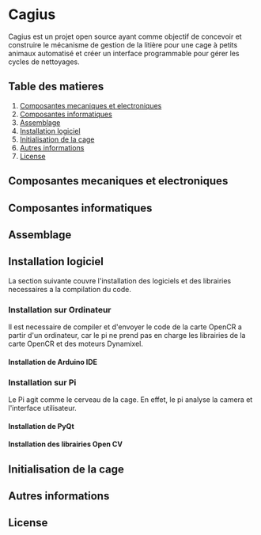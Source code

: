 # Cagius

Cagius est un projet open source ayant comme objectif de concevoir et construire le mécanisme de gestion de la litière pour une cage à petits animaux automatisé et créer un interface programmable pour gérer les cycles de nettoyages.

## Table des matieres

1. [Composantes mecaniques et electroniques](#composantes-mecaniques-et-electroniques)
2. [Composantes informatiques](#composantes-informatiques)
3. [Assemblage](#assemblage)
4. [Installation logiciel](#installation-logiciel)
5. [Initialisation de la cage](#initialisation-de-la-cage)
6. [Autres informations](#autres-informations)
7. [License](#license)

## Composantes mecaniques et electroniques


## Composantes informatiques


## Assemblage


## Installation logiciel

La section suivante couvre l'installation des logiciels et des librairies necessaires a la compilation du code.

### Installation sur Ordinateur

Il est necessaire de compiler et d'envoyer le code de la carte OpenCR a partir d'un ordinateur, car le pi ne prend pas en charge les librairies de la carte OpenCR et des moteurs Dynamixel.

#### Installation de Arduino IDE

### Installation sur Pi

Le Pi agit comme le cerveau de la cage. En effet, le pi analyse la camera et l'interface utilisateur.

#### Installation de PyQt


#### Installation des librairies Open CV


## Initialisation de la cage


## Autres informations


## License
